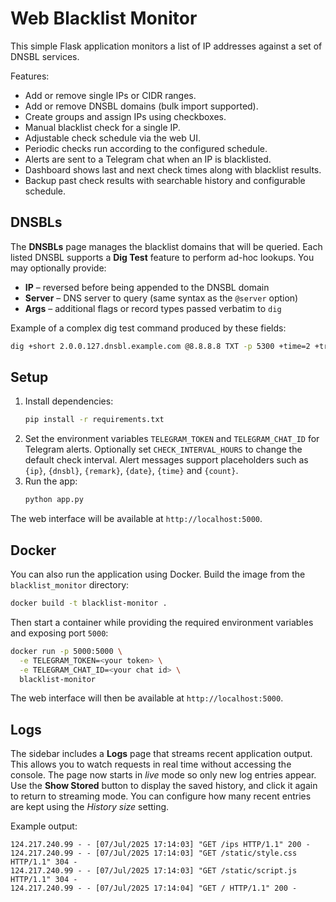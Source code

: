 # Web Blacklist Monitor

This simple Flask application monitors a list of IP addresses against a set of DNSBL services.

Features:
- Add or remove single IPs or CIDR ranges.
- Add or remove DNSBL domains (bulk import supported).
- Create groups and assign IPs using checkboxes.
- Manual blacklist check for a single IP.
- Adjustable check schedule via the web UI.
- Periodic checks run according to the configured schedule.
- Alerts are sent to a Telegram chat when an IP is blacklisted.
- Dashboard shows last and next check times along with blacklist results.
- Backup past check results with searchable history and configurable schedule.

## DNSBLs

The **DNSBLs** page manages the blacklist domains that will be queried.
Each listed DNSBL supports a **Dig Test** feature to perform ad-hoc lookups.
You may optionally provide:

* **IP** – reversed before being appended to the DNSBL domain
* **Server** – DNS server to query (same syntax as the `@server` option)
* **Args** – additional flags or record types passed verbatim to `dig`

Example of a complex dig test command produced by these fields:

```bash
dig +short 2.0.0.127.dnsbl.example.com @8.8.8.8 TXT -p 5300 +time=2 +tries=1
```


## Setup

1. Install dependencies:
   ```bash
   pip install -r requirements.txt
   ```
2. Set the environment variables `TELEGRAM_TOKEN` and `TELEGRAM_CHAT_ID` for Telegram alerts.
   Optionally set `CHECK_INTERVAL_HOURS` to change the default check interval.
   Alert messages support placeholders such as `{ip}`, `{dnsbl}`, `{remark}`, `{date}`, `{time}` and `{count}`.
3. Run the app:
   ```bash
   python app.py
   ```

The web interface will be available at `http://localhost:5000`.

## Docker

You can also run the application using Docker. Build the image from the
`blacklist_monitor` directory:

```bash
docker build -t blacklist-monitor .
```

Then start a container while providing the required environment variables and
exposing port `5000`:

```bash
docker run -p 5000:5000 \
  -e TELEGRAM_TOKEN=<your token> \
  -e TELEGRAM_CHAT_ID=<your chat id> \
  blacklist-monitor
```

The web interface will then be available at `http://localhost:5000`.

## Logs

The sidebar includes a **Logs** page that streams recent application output.
This allows you to watch requests in real time without accessing the console.
The page now starts in *live* mode so only new log entries appear.
Use the **Show Stored** button to display the saved history, and click it again to return to streaming mode.
You can configure how many recent entries are kept using the *History size* setting.

Example output:

```
124.217.240.99 - - [07/Jul/2025 17:14:03] "GET /ips HTTP/1.1" 200 -
124.217.240.99 - - [07/Jul/2025 17:14:03] "GET /static/style.css HTTP/1.1" 304 -
124.217.240.99 - - [07/Jul/2025 17:14:03] "GET /static/script.js HTTP/1.1" 304 -
124.217.240.99 - - [07/Jul/2025 17:14:04] "GET / HTTP/1.1" 200 -
```

